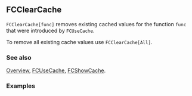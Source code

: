 ## FCClearCache

`FCClearCache[func]` removes existing cached values for the function `func` that were introduced by `FCUseCache`.

To remove all existing cache values use `FCClearCache[All]`.

### See also

[Overview](Extra/FeynCalc.md), [FCUseCache](FCUseCache.md), [FCShowCache](FCShowCache.md).

### Examples